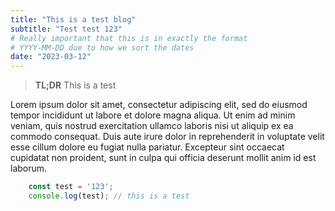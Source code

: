 ```yaml
---
title: "This is a test blog"
subtitle: "Test test 123"
# Really important that this is in exactly the format 
# YYYY-MM-DD due to how we sort the dates
date: "2023-03-12"
---
```


> **TL;DR** This is a test

Lorem ipsum dolor sit amet, consectetur adipiscing elit, sed do eiusmod tempor incididunt ut labore et dolore magna aliqua. Ut enim ad minim veniam, quis nostrud exercitation ullamco laboris nisi ut aliquip ex ea commodo consequat. Duis aute irure dolor in reprehenderit in voluptate velit esse cillum dolore eu fugiat nulla pariatur. Excepteur sint occaecat cupidatat non proident, sunt in culpa qui officia deserunt mollit anim id est laborum.

```js
    const test = '123';
    console.log(test); // this is a test
```
